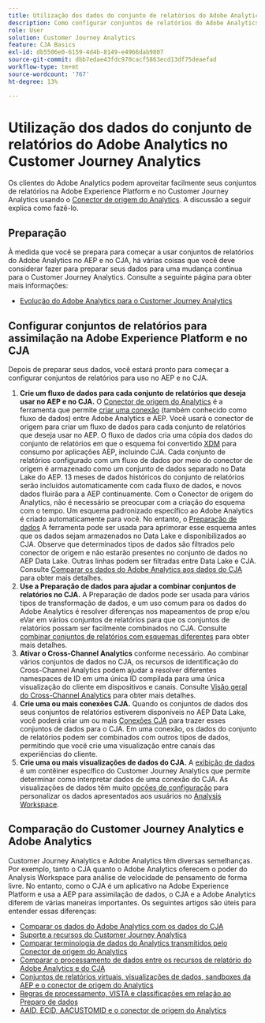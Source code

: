 ```yaml
---
title: Utilização dos dados do conjunto de relatórios do Adobe Analytics no Customer Journey Analytics
description: Como configurar conjuntos de relatórios do Adobe Analytics para assimilação no AEP e CJA
role: User
solution: Customer Journey Analytics
feature: CJA Basics
exl-id: db5506e0-6159-4d4b-8149-e4966dab9807
source-git-commit: dbb7edae43fdc970cacf5863ecd13df75deaefad
workflow-type: tm+mt
source-wordcount: '767'
ht-degree: 13%

---
```


# Utilização dos dados do conjunto de relatórios do Adobe Analytics no Customer Journey Analytics

Os clientes do Adobe Analytics podem aproveitar facilmente seus conjuntos de relatórios na Adobe Experience Platform e no Customer Journey Analytics usando o [Conector de origem do Analytics](https://experienceleague.adobe.com/docs/experience-platform/sources/connectors/adobe-applications/analytics.html?lang=pt-BR). A discussão a seguir explica como fazê-lo.

## Preparação

À medida que você se prepara para começar a usar conjuntos de relatórios do Adobe Analytics no AEP e no CJA, há várias coisas que você deve considerar fazer para preparar seus dados para uma mudança contínua para o Customer Journey Analytics. Consulte a seguinte página para obter mais informações:

* [Evolução do Adobe Analytics para o Customer Journey Analytics](/help/getting-started/aa-to-cja.md)

## Configurar conjuntos de relatórios para assimilação na Adobe Experience Platform e no CJA

Depois de preparar seus dados, você estará pronto para começar a configurar conjuntos de relatórios para uso no AEP e no CJA.

1. **Crie um fluxo de dados para cada conjunto de relatórios que deseja usar no AEP e no CJA.** O [Conector de origem do Analytics](https://experienceleague.adobe.com/docs/experience-platform/sources/connectors/adobe-applications/analytics.html?lang=en) é a ferramenta que permite [criar uma conexão](/help/connections/create-connection.md) (também conhecido como fluxo de dados) entre Adobe Analytics e AEP. Você usará o conector de origem para criar um fluxo de dados para cada conjunto de relatórios que deseja usar no AEP. O fluxo de dados cria uma cópia dos dados do conjunto de relatórios em que o esquema foi convertido  [XDM](https://experienceleague.adobe.com/docs/platform-learn/tutorials/schemas/schemas-and-experience-data-model.html?lang=pt-BR) para consumo por aplicações AEP, incluindo CJA. Cada conjunto de relatórios configurado com um fluxo de dados por meio do conector de origem é armazenado como um conjunto de dados separado no Data Lake do AEP. 13 meses de dados históricos do conjunto de relatórios serão incluídos automaticamente com cada fluxo de dados, e novos dados fluirão para a AEP continuamente. Com o Conector de origem do Analytics, não é necessário se preocupar com a criação do esquema com o tempo. Um esquema padronizado específico ao Adobe Analytics é criado automaticamente para você. No entanto, o [Preparação de dados](https://experienceleague.adobe.com/docs/experience-platform/data-prep/home.html?lang=pt-BR) A ferramenta pode ser usada para aprimorar esse esquema antes que os dados sejam armazenados no Data Lake e disponibilizados ao CJA. Observe que determinados tipos de dados são filtrados pelo conector de origem e não estarão presentes no conjunto de dados no AEP Data Lake. Outras linhas podem ser filtradas entre Data Lake e CJA. Consulte [Comparar os dados do Adobe Analytics aos dados do CJA](/help/troubleshooting/compare.md) para obter mais detalhes.
1. **Use a Preparação de dados para ajudar a combinar conjuntos de relatórios no CJA.** A Preparação de dados pode ser usada para vários tipos de transformação de dados, e um uso comum para os dados do Adobe Analytics é resolver diferenças nos mapeamentos de prop e/ou eVar em vários conjuntos de relatórios para que os conjuntos de relatórios possam ser facilmente combinados no CJA. Consulte [combinar conjuntos de relatórios com esquemas diferentes](/help/use-cases/aa-data/combine-report-suites.md) para obter mais detalhes.
1. **Ativar o Cross-Channel Analytics** conforme necessário. Ao combinar vários conjuntos de dados no CJA, os recursos de identificação do Cross-Channel Analytics podem ajudar a resolver diferentes namespaces de ID em uma única ID compilada para uma única visualização do cliente em dispositivos e canais. Consulte [Visão geral do Cross-Channel Analytics](/help/connections/cca/overview.md) para obter mais detalhes.
1. **Crie uma ou mais conexões CJA.** Quando os conjuntos de dados dos seus conjuntos de relatórios estiverem disponíveis no AEP Data Lake, você poderá criar um ou mais [Conexões CJA](/help/connections/overview.md) para trazer esses conjuntos de dados para o CJA. Em uma conexão, os dados do conjunto de relatórios podem ser combinados com outros tipos de dados, permitindo que você crie uma visualização entre canais das experiências do cliente.
1. **Crie uma ou mais visualizações de dados do CJA.** A [exibição de dados](/help/data-views/data-views.md) é um contêiner específico do Customer Journey Analytics que permite determinar como interpretar dados de uma conexão do CJA. As visualizações de dados têm muito [opções de configuração](/help/data-views/create-dataview.md) para personalizar os dados apresentados aos usuários no [Analysis Workspace](/help/analysis-workspace/home.md).

## Comparação do Customer Journey Analytics e Adobe Analytics

Customer Journey Analytics e Adobe Analytics têm diversas semelhanças. Por exemplo, tanto o CJA quanto o Adobe Analytics oferecem o poder do Analysis Workspace para análise de velocidade de pensamento de forma livre. No entanto, como o CJA é um aplicativo na Adobe Experience Platform e usa a AEP para assimilação de dados, o CJA e a Adobe Analytics diferem de várias maneiras importantes. Os seguintes artigos são úteis para entender essas diferenças:

* [Comparar os dados do Adobe Analytics com os dados do CJA](/help/troubleshooting/compare.md)
* [Suporte a recursos do Customer Journey Analytics](/help/getting-started/aa-vs-cja/cja-aa.md)
* [Comparar terminologia de dados do Analytics transmitidos pelo Conector de origem do Analytics](/help/getting-started/aa-vs-cja/terminology.md)
* [Comparar o processamento de dados entre os recursos de relatório do Adobe Analytics e do CJA](/help/getting-started/aa-vs-cja/data-processing-comparisons.md)
* [Conjuntos de relatórios virtuais, visualizações de dados, sandboxes da AEP e o conector de origem do Analytics](/help/getting-started/aa-vs-cja/vrs-dataview-sandbox-adc.md)
* [Regras de processamento, VISTA e classificações em relação ao Preparo de dados](/help/getting-started/aa-vs-cja/pr-vista-dataprep.md)
* [AAID, ECID, AACUSTOMID e o conector de origem do Analytics](/help/getting-started/aa-vs-cja/aaid-ecid-adc.md)
